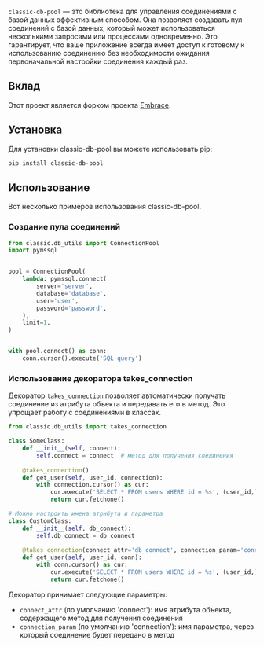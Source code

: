 `classic-db-pool` — это библиотека для управления соединениями с базой данных
эффективным способом. Она позволяет создавать пул соединений с базой данных,
который может использоваться несколькими запросами или процессами одновременно.
Это гарантирует, что ваше приложение всегда имеет доступ к готовому
к использованию соединению без необходимости ожидания первоначальной
настройки соединения каждый раз.

## Вклад

Этот проект является форком проекта [Embrace](https://hg.sr.ht/~olly/embrace-sql).

## Установка

Для установки classic-db-pool вы можете использовать pip:

```bash
pip install classic-db-pool
```

## Использование

Вот несколько примеров использования classic-db-pool.

### Создание пула соединений

```python
from classic.db_utils import ConnectionPool
import pymssql


pool = ConnectionPool(
    lambda: pymssql.connect(
        server='server',
        database='database',
        user='user',
        password='password',
    ),
    limit=1,
)


with pool.connect() as conn:
    conn.cursor().execute('SQL query')
```

### Использование декоратора takes_connection

Декоратор `takes_connection` позволяет автоматически получать соединение из атрибута объекта и передавать его в метод. Это упрощает работу с соединениями в классах.

```python
from classic.db_utils import takes_connection

class SomeClass:
    def __init__(self, connect):
        self.connect = connect  # метод для получения соединения
    
    @takes_connection()
    def get_user(self, user_id, connection):
        with connection.cursor() as cur:
            cur.execute('SELECT * FROM users WHERE id = %s', (user_id,))
            return cur.fetchone()

# Можно настроить имена атрибута и параметра
class CustomClass:
    def __init__(self, db_connect):
        self.db_connect = db_connect
    
    @takes_connection(connect_attr='db_connect', connection_param='conn')
    def get_user(self, user_id, conn):
        with conn.cursor() as cur:
            cur.execute('SELECT * FROM users WHERE id = %s', (user_id,))
            return cur.fetchone()
```

Декоратор принимает следующие параметры:
- `connect_attr` (по умолчанию 'connect'): имя атрибута объекта, содержащего метод для получения соединения
- `connection_param` (по умолчанию 'connection'): имя параметра, через который соединение будет передано в метод

